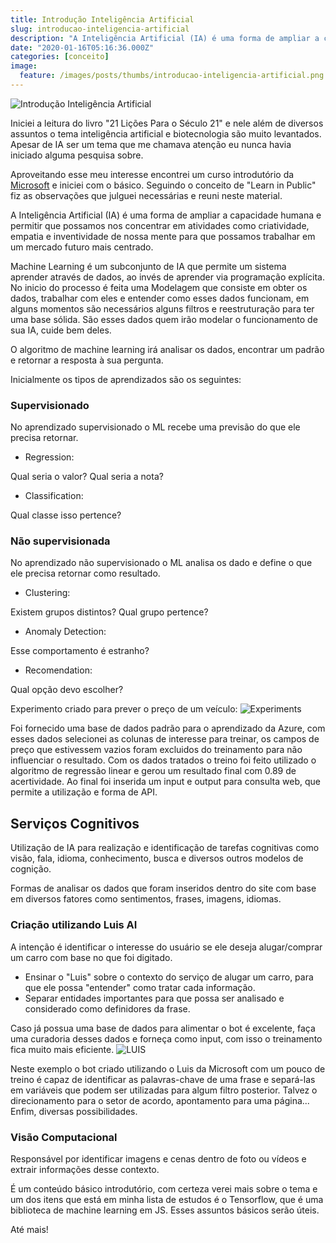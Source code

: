 ```yaml
---
title: Introdução Inteligência Artificial
slug: introducao-inteligencia-artificial
description: "A Inteligência Artificial (IA) é uma forma de ampliar a capacidade humana e permitir que possamos nos concentrar em atividades de nossa mente."
date: "2020-01-16T05:16:36.000Z"
categories: [conceito]
image:
  feature: /images/posts/thumbs/introducao-inteligencia-artificial.png
---
```


![Introdução Inteligência Artificial](/images/posts/thumbs/introducao-inteligencia-artificial.png)

Iniciei a leitura do livro "21 Lições Para o Século 21" e nele além de diversos assuntos o tema inteligência artificial e biotecnologia são muito levantados. Apesar de IA ser um tema que me chamava atenção eu nunca havia iniciado alguma pesquisa sobre.

Aproveitando esse meu interesse encontrei um curso introdutório da [Microsoft](https://www.microsoft.com/pt-br/academia) e iniciei com o básico. Seguindo o conceito de "Learn in Public" fiz as observações que julguei necessárias e reuni neste material.

A Inteligência Artificial (IA) é uma forma de ampliar a capacidade humana e permitir que possamos nos concentrar em atividades como criatividade, empatia e inventividade de nossa mente para que possamos trabalhar em um mercado futuro mais centrado.

Machine Learning é um subconjunto de IA que permite um sistema aprender através de dados, ao invés de aprender via programação explícita. No inicio do processo é feita uma Modelagem que consiste em obter os dados, trabalhar com eles e entender como esses dados funcionam, em alguns momentos são necessários alguns filtros e reestruturação para ter uma base sólida. São esses dados quem irão modelar o funcionamento de sua IA, cuide bem deles.

O algoritmo de machine learning irá analisar os dados, encontrar um padrão e retornar a resposta à sua pergunta.

Inicialmente os tipos de aprendizados são os seguintes:

### Supervisionado

No aprendizado supervisionado o ML recebe uma previsão do que ele precisa retornar.

- Regression:

Qual seria o valor? Qual seria a nota?

- Classification:

Qual classe isso pertence?

### Não supervisionada

No aprendizado não supervisionado o ML analisa os dado e define o que ele precisa retornar como resultado.

- Clustering:

Existem grupos distintos? Qual grupo pertence?

- Anomaly Detection:

Esse comportamento é estranho?

- Recomendation:

Qual opção devo escolher?

Experimento criado para prever o preço de um veículo:
![Experiments](/images/posts/Screenshot_2020-01-06-Experiments.png)

Foi fornecido uma base de dados padrão para o aprendizado da Azure, com esses dados selecionei as colunas de interesse para treinar, os campos de preço que estivessem vazios foram excluidos do treinamento para não influenciar o resultado. Com os dados tratados o treino foi feito utilizado o algoritmo de regressão linear e gerou um resultado final com 0.89 de acertividade. Ao final foi inserida um input e output para consulta web, que permite a utilização e forma de API.

## Serviços Cognitivos

Utilização de IA para realização e identificação de tarefas cognitivas como visão, fala, idioma, conhecimento, busca e diversos outros modelos de cognição.

Formas de analisar os dados que foram inseridos dentro do site com base em diversos fatores como sentimentos, frases, imagens, idiomas.

### Criação utilizando Luis AI

A intenção é identificar o interesse do usuário se ele deseja alugar/comprar um carro com base no que foi digitado.

- Ensinar o "Luis" sobre o contexto do serviço de alugar um carro, para que ele possa "entender" como tratar cada informação.
- Separar entidades importantes para que possa ser analisado e considerado como definidores da frase.

Caso já possua uma base de dados para alimentar o bot é excelente, faça uma curadoria desses dados e forneça como input, com isso o treinamento fica muito mais eficiente.
![LUIS](/images/posts/Screenshot_2020-01-06-LUIS.png)

Neste exemplo o bot criado utilizando o Luis da Microsoft com um pouco de treino é capaz de identificar as palavras-chave de uma frase e separá-las em variáveis que podem ser utilizadas para algum filtro posterior. Talvez o direcionamento para o setor de acordo, apontamento para uma página... Enfim, diversas possibilidades.

### Visão Computacional

Responsável por identificar imagens e cenas dentro de foto ou vídeos e extrair informações desse contexto.

É um conteúdo básico introdutório, com certeza verei mais sobre o tema e um dos itens que está em minha lista de estudos é o Tensorflow, que é uma biblioteca de machine learning em JS. Esses assuntos básicos serão úteis.

Até mais!
